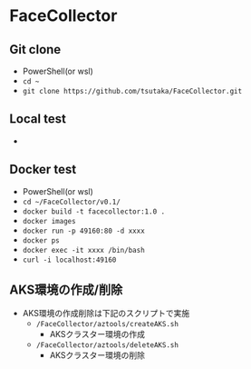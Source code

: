 # FaceCollector

## Git clone
- PowerShell(or wsl)
- `cd ~`
- `git clone https://github.com/tsutaka/FaceCollector.git`

## Local test
- 

## Docker test
- PowerShell(or wsl)
- `cd ~/FaceCollector/v0.1/`
- `docker build -t facecollector:1.0 .`
- `docker images`
- `docker run -p 49160:80 -d xxxx`
- `docker ps`
- `docker exec -it xxxx /bin/bash`
- `curl -i localhost:49160`

## AKS環境の作成/削除
- AKS環境の作成削除は下記のスクリプトで実施
  - `/FaceCollector/aztools/createAKS.sh`
    - AKSクラスター環境の作成
  - `/FaceCollector/aztools/deleteAKS.sh`
    - AKSクラスター環境の削除